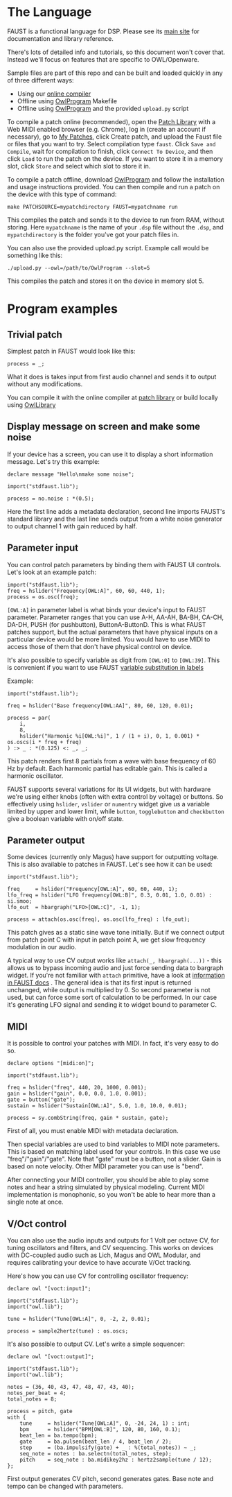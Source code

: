 # The Language

FAUST is a functional language for DSP. Please see its [main site](https://faust.grame.fr/) for documentation and library reference.

There's lots of detailed info and tutorials, so this document won't cover that. Instead we'll focus on features that are specific to OWL/Openware.

Sample files are part of this repo and can be built and loaded quickly in any of three different ways:
 - Using our [online compiler](https://www.rebeltech.org/patch-library/patches/my-patches/)
 - Offline using [OwlProgram](https://github.com/pingdynasty/OwlProgram) Makefile
 - Offline using [OwlProgram](https://github.com/pingdynasty/OwlProgram) and the provided `upload.py` script

To compile a patch online (recommended), open the [Patch Library](https://www.rebeltech.org/patch-library/) with a Web MIDI enabled browser (e.g. Chrome), log in (create an account if necessary), go to [My Patches](https://www.rebeltech.org/patch-library/patches/my-patches/), click Create patch, and upload the Faust file or files that you want to try. Select compilation type `faust`. Click `Save and Compile`, wait for compilation to finish, click `Connect To Device`, and then click `Load` to run the patch on the device. If you want to store it in a memory slot, click `Store` and select which slot to store it in.

To compile a patch offline, download [OwlProgram](https://github.com/pingdynasty/OwlProgram) and follow the installation and usage instructions provided. You can then compile and run a patch on the device with this type of command:

```
make PATCHSOURCE=mypatchdirectory FAUST=mypatchname run
```

This compiles the patch and sends it to the device to run from RAM, without storing. Here `mypatchname` is the name of your `.dsp` file without the `.dsp`, and `mypatchdirectory` is the folder you've got your patch files in.

You can also use the provided upload.py script. Example call would be something like this:

```
./upload.py --owl=/path/to/OwlProgram --slot=5
```

This compiles the patch and stores it on the device in memory slot 5.


# Program examples

## Trivial patch

Simplest patch in FAUST would look like this:

```
process = _;
```

What it does is takes input from first audio channel and sends it to output without any modifications.

You can compile it with the online compiler at [patch library](https://www.rebeltech.org/patch-library) or build locally using [OwlLibrary](https://github.com/pingdynasty/OwlProgram)


## Display message on screen and make some noise

If your device has a screen, you can use it to display a short information message. Let's try this example:

```
declare message "Hello\nmake some noise";

import("stdfaust.lib");

process = no.noise : *(0.5);
```

Here the first line adds a metadata declaration, second line imports FAUST's standard library and the last line sends output from a white noise generator to output channel 1 with gain reduced by half.


## Parameter input

You can control patch parameters by binding them with FAUST UI controls. Let's look at an example patch:

```
import("stdfaust.lib");
freq = hslider("Frequency[OWL:A]", 60, 60, 440, 1);
process = os.osc(freq);
```

``[OWL:A]`` in parameter label is what binds your device's input to FAUST parameter. Parameter ranges that you can use A-H, AA-AH, BA-BH, CA-CH, DA-DH, PUSH (for pushbutton), ButtonA-ButtonD. This is what FAUST patches support, but the actual parameters that have physical inputs on a particular device would be more limited. You would have to use MIDI to access those of them that don't have physical control on device.

It's also possible to specify variable as digit from ``[OWL:0]`` to ``[OWL:39]``. This is convenient if you want to use FAUST [variable substitution in labels](https://faust.grame.fr/doc/manual/index.html#variable-parts-of-a-label)

Example:

```
import("stdfaust.lib");

freq = hslider("Base frequency[OWL:AA]", 80, 60, 120, 0.01);

process = par(
    i,
    8, 
    hslider("Harmonic %i[OWL:%i]", 1 / (1 + i), 0, 1, 0.001) * os.oscs(i * freq + freq)
) :> _ : *(0.125) <: _, _;
```

This patch renders first 8 partials from a wave with base frequency of 60 Hz by default. Each harmonic partial has editable gain. This is called a harmonic oscillator.

FAUST supports several variations for its UI widgets, but with hardware we're using either knobs (often with extra control by voltage) or buttons. So effectively using ``hslider``, ``vslider`` or ``numentry`` widget give us a variable limited by upper and lower limit, while ``button``, ``togglebutton`` and ``checkbutton`` give a boolean variable with on/off state. 


## Parameter output

Some devices (currently only Magus) have support for outputting voltage. This is also available to patches in FAUST. Let's see how it can be used:

```
import("stdfaust.lib");

freq     = hslider("Frequency[OWL:A]", 60, 60, 440, 1);
lfo_freq = hslider("LFO frequency[OWL:B]", 0.3, 0.01, 1.0, 0.01) : si.smoo;
lfo_out  = hbargraph("LFO>[OWL:C]", -1, 1);

process = attach(os.osc(freq), os.osc(lfo_freq) : lfo_out);
```

This patch gives as a static sine wave tone initially. But if we connect output from patch point C with input in patch point A, we get slow frequency modulation in our audio.

A typical way to use CV output works like ``attach(_, hbargraph(...))`` - this allows us to bypass incoming audio and just force sending data to bargraph widget. If you're not familiar with ``attach`` primitive, have a look at [information in FAUST docs](https://faust.grame.fr/doc/manual/index.html#attach-primitive) . The general idea is that its first input is returned unchanged, while output is multiplied by 0. So second parameter is not used, but can force some sort of calculation to be performed. In our case it's generating LFO signal and sending it to widget bound to parameter C.


## MIDI

It is possible to control your patches with MIDI. In fact, it's very easy to do so.

```
declare options "[midi:on]";

import("stdfaust.lib");

freq = hslider("freq", 440, 20, 1000, 0.001);
gain = hslider("gain", 0.0, 0.0, 1.0, 0.001);
gate = button("gate");
sustain = hslider("Sustain[OWL:A]", 5.0, 1.0, 10.0, 0.01);

process = sy.combString(freq, gain * sustain, gate);
```

First of all, you must enable MIDI with metadata declaration.

Then special variables are used to bind variables to MIDI note parameters. This is based on matching label used for your controls. In this case we use "freq"/"gain"/"gate". Note that "gate" must be a button, not a slider. Gain is based on note velocity. Other MIDI parameter you can use is "bend".

After connecting your MIDI controller, you should be able to play some notes and hear a string simulated by physical modeling. Current MIDI implementation is monophonic, so you won't be able to hear more than a single note at once.

## V/Oct control

You can also use the audio inputs and outputs for 1 Volt per octave CV, for tuning oscillators and filters, and CV sequencing. This works on devices with DC-coupled audio such as Lich, Magus and OWL Modular, and requires calibrating your device to have accurate V/Oct tracking.

Here's how you can use CV for controlling oscillator frequency:

```
declare owl "[voct:input]";

import("stdfaust.lib");
import("owl.lib");

tune = hslider("Tune[OWL:A]", 0, -2, 2, 0.01);

process = sample2hertz(tune) : os.oscs;
```

It's also possible to output CV.
Let's write a simple sequencer:

```
declare owl "[voct:output]";

import("stdfaust.lib");
import("owl.lib");

notes = (36, 40, 43, 47, 48, 47, 43, 40);
notes_per_beat = 4;
total_notes = 8;

process = pitch, gate
with {
    tune     = hslider("Tune[OWL:A]", 0, -24, 24, 1) : int;
    bpm      = hslider("BPM[OWL:B]", 120, 80, 160, 0.1);
    beat_len = ba.tempo(bpm);
    gate     = ba.pulsen(beat_len / 4, beat_len / 2);
    step     = (ba.impulsify(gate) + _ : %(total_notes)) ~ _;
    seq_note = notes : ba.selectn(total_notes, step);
    pitch    = seq_note : ba.midikey2hz : hertz2sample(tune / 12);
};
```

First output generates CV pitch, second generates gates. Base note and tempo can be changed with parameters.